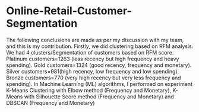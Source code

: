 # Online-Retail-Customer-Segmentation
The following conclusions are made as per my discussion with my team, and this is my contribution.
              Firstly, we did clustering based on RFM analysis. We had 4 clusters/Segmentation of customers based on RFM score. Platinum customers=1263 (less recency but high frequency and heavy spending). Gold customers=1324 (good recency, frequency and monetary). Silver customers=981(high recency, low frequency and low spending). Bronze customers=770 (very high recency but very less frequency and spending).
              In Machine Learning (ML) algorithms, I performed on experiment K-Means Clustering with Elbow method (Frequency and Monetary), K-Means with Silhouette Score method (Frequency and Monetary) and DBSCAN (Frequency and Monetary)

